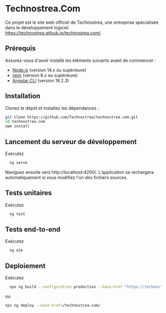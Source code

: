 # Technostrea.Com

Ce projet est le site web officiel de Technostréa, une entreprise spécialisée dans le développement logiciel. https://technostrea.github.io/technostrea.com/

## Prérequis

Assurez-vous d'avoir installé les éléments suivants avant de commencer :

- [Node.js](https://nodejs.org/) (version 14.x ou supérieure)
- [npm](https://www.npmjs.com/) (version 6.x ou supérieure)
- [Angular CLI](https://angular.io/cli) (version 18.2.3)

## Installation

Clonez le dépôt et installez les dépendances :

```bash
git clone https://github.com/Technostrea/technostrea.com.git
cd technostrea.com
npm install
```

## Lancement du serveur de développement

Exécutez

```bash
  ng serve
 ```

Naviguez ensuite vers http://localhost:4200/. L'application se rechargera automatiquement si vous modifiez l'un des fichiers sources.

## Tests unitaires

Exécutez
  ```bash
    ng test
  ```

## Tests end-to-end

Exécutez

  ```bash
    ng e2e
  ```

## Deploiement

Exécutez

  ```bash
    npx ng build --configuration production --base-href "https://technostrea.github.io/technostrea.com/"
  ```

ou

  ```bash
 npx ng deploy --base-href=/technostrea.com/
 ````
